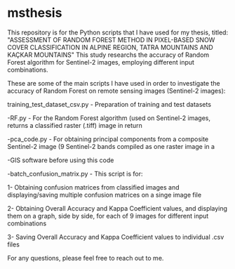 # msthesis

This repository is for the Python scripts that I have used for my thesis, titled: 
"ASSESSMENT OF RANDOM FOREST METHOD IN PIXEL-BASED SNOW COVER CLASSIFICATION IN ALPINE REGION, TATRA MOUNTAINS AND KAÇKAR MOUNTAINS"
This study researchs the accuracy of Random Forest algorithm for Sentinel-2 images, employing different input combinations.


These are some of the main scripts I have used in order to investigate the accuracy of Random Forest on remote sensing images (Sentinel-2 images):

training_test_dataset_csv.py  - Preparation of training and test datasets

-RF.py - For the Random Forest algorithm (used on Sentinel-2 images, returns a classified raster (.tiff) image in return

-pca_code.py - For obtaining principal components from a composite Sentinel-2 image (9 Sentinel-2 bands compiled as one raster image in a

-GIS software before using this code

-batch_confusion_matrix.py - This script is for:

  1- Obtaining confusion matrices from classified images and displaying/saving multiple confusion matrices on a singe image file
  
  2- Obtaining Overall Accuracy and Kappa Coefficient values, and displaying them on a graph, side by side, for each of 9 images for different 
  input combinations
  
  3- Saving Overall Accuracy and Kappa Coefficient values to individual .csv files

For any questions, please feel free to reach out to me.

